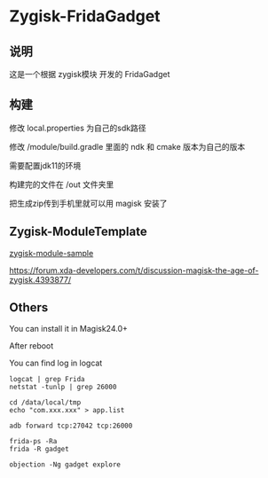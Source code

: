 # Zygisk-FridaGadget

## 说明

这是一个根据 zygisk模块 开发的 FridaGadget

## 构建

修改 local.properties 为自己的sdk路径

修改 /module/build.gradle 里面的 ndk 和 cmake 版本为自己的版本

需要配置jdk11的环境

构建完的文件在 /out 文件夹里

把生成zip传到手机里就可以用 magisk 安装了

## Zygisk-ModuleTemplate

[zygisk-module-sample](https://github.com/topjohnwu/zygisk-module-sample)

https://forum.xda-developers.com/t/discussion-magisk-the-age-of-zygisk.4393877/

## Others

You can install it in Magisk24.0+

After reboot

You can find log in logcat

```
logcat | grep Frida
netstat -tunlp | grep 26000

cd /data/local/tmp
echo "com.xxx.xxx" > app.list

adb forward tcp:27042 tcp:26000

frida-ps -Ra
frida -R gadget

objection -Ng gadget explore
```



